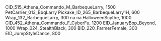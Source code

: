 CID_515_Athena_Commando_M_BarbequeLarry, 1500
PetCarrier_013_BbqLarry
Pickaxe_ID_265_BarbequeLarry1H, 600
Wrap_132_BarbequeLarry, 300
na
na
HalloweenScythe, 1000
CID_452_Athena_Commando_F_CyberFu, 1200
EID_JanuaryBop_Beyond, 1000
Wrap_024_StealthBlack, 300
BID_220_FarmerFemale, 300
EID_JumpStyleDance, 800
